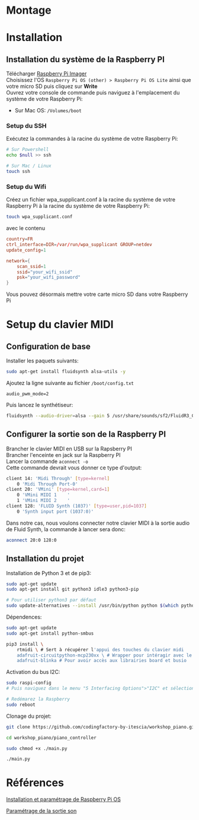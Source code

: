 # Montage

# Installation

## Installation du système de la Raspberry PI
Télécharger [Raspberry Pi Imager](https://www.raspberrypi.org/downloads/)\
Choisissez l'OS `Raspberry Pi OS (other) > Raspberry Pi OS Lite` ainsi que votre micro SD puis cliquez sur **Write**\
Ouvrez votre console de commande puis naviguez à l'emplacement du système de votre Raspberry Pi:
- Sur Mac OS: `/Volumes/boot`

### Setup du SSH

Exécutez la commandes à la racine du système de votre Raspberry Pi:
```sh
# Sur Powershell
echo $null >> ssh 

# Sur Mac / Linux
touch ssh
```

### Setup du Wifi

Créez un fichier wpa_supplicant.conf à la racine du système de votre Raspberry Pi à la racine du système de votre Raspberry Pi:
```sh
touch wpa_supplicant.conf
```
avec le contenu
```conf
country=FR
ctrl_interface=DIR=/var/run/wpa_supplicant GROUP=netdev
update_config=1

network={
    scan_ssid=1
    ssid="your_wifi_ssid"
    psk="your_wifi_password"
}
```

Vous pouvez désormais mettre votre carte micro SD dans votre Raspberry Pi

# Setup du clavier MIDI

## Configuration de base

Installer les paquets suivants:
```sh
sudo apt-get install fluidsynth alsa-utils -y
```

Ajoutez la ligne suivante au fichier `/boot/config.txt`
```
audio_pwm_mode=2
```

Puis lancez le synthétiseur:
```sh
fluidsynth --audio-driver=alsa --gain 5 /usr/share/sounds/sf2/FluidR3_GM.sf2
```

## Configurer la sortie son de la Raspberry PI

Brancher le clavier MIDI en USB sur la Rapsberry PI\
Brancher l'enceinte en jack sur la Raspberry PI\
Lancer la commande `aconnect -o`\
Cette commande devrait vous donner ce type d'output:
```sh
client 14: 'Midi Through' [type=kernel]
    0 'Midi Through Port-0'
client 20: 'VMini' [type=kernel,card=1]
    0 'VMini MIDI 1    '
    1 'VMini MIDI 2    '
client 128: 'FLUID Synth (1037)' [type=user,pid=1037]
    0 'Synth input port (1037:0)'
```
Dans notre cas, nous voulons connecter notre clavier MIDI à la sortie audio de Fluid Synth, la commande à lancer sera donc:
```sh
aconnect 20:0 128:0
```

## Installation du projet
Installation de Python 3 et de pip3:
```sh
sudo apt-get update
sudo apt-get install git python3 idle3 python3-pip

# Pour utiliser python3 par défaut
sudo update-alternatives --install /usr/bin/python python $(which python3) 2
```

Dépendences: 

```sh
sudo apt-get update
sudo apt-get install python-smbus

pip3 install \
    rtmidi \ # Sert à récupérer l'appui des touches du clavier midi
    adafruit-circuitpython-mcp230xx \ # Wrapper pour intéragir avec le MCP23017
    adafruit-blinka # Pour avoir accès aux librairies board et busio
```

Activation du bus I2C:
```sh
sudo raspi-config
# Puis naviguez dans le menu "5 Interfacing Options">"I2C" et sélectionnez "Yes"

# Redémarez la Raspberry
sudo reboot
```

Clonage du projet:
```sh
git clone https://github.com/codingfactory-by-itescia/workshop_piano.git

cd workshop_piano/piano_controller

sudo chmod +x ./main.py

./main.py 
```

# Références

[Installation et paramétrage de Raspberry Pi OS](https://www.tomshardware.com/reviews/raspberry-pi-headless-setup-how-to,6028.html)

[Paramétrage de la sortie son](https://medium.com/@rreinold/how-to-use-a-raspberry-pi-3-to-turn-midi-piano-to-into-stand-alone-powered-piano-4aeb79e309ce)

